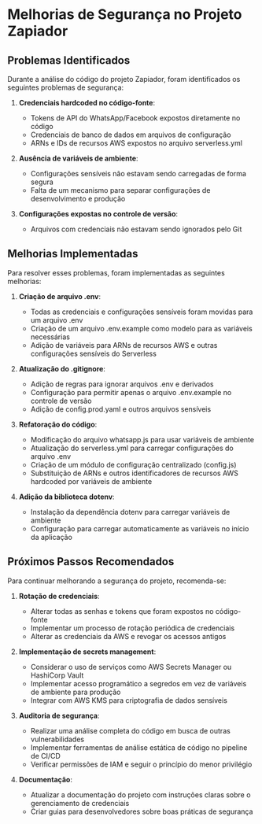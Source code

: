 # Melhorias de Segurança no Projeto Zapiador

## Problemas Identificados

Durante a análise do código do projeto Zapiador, foram identificados os seguintes problemas de segurança:

1. **Credenciais hardcoded no código-fonte**:
   - Tokens de API do WhatsApp/Facebook expostos diretamente no código
   - Credenciais de banco de dados em arquivos de configuração
   - ARNs e IDs de recursos AWS expostos no arquivo serverless.yml

2. **Ausência de variáveis de ambiente**:
   - Configurações sensíveis não estavam sendo carregadas de forma segura
   - Falta de um mecanismo para separar configurações de desenvolvimento e produção

3. **Configurações expostas no controle de versão**:
   - Arquivos com credenciais não estavam sendo ignorados pelo Git

## Melhorias Implementadas

Para resolver esses problemas, foram implementadas as seguintes melhorias:

1. **Criação de arquivo .env**:
   - Todas as credenciais e configurações sensíveis foram movidas para um arquivo .env
   - Criação de um arquivo .env.example como modelo para as variáveis necessárias
   - Adição de variáveis para ARNs de recursos AWS e outras configurações sensíveis do Serverless

2. **Atualização do .gitignore**:
   - Adição de regras para ignorar arquivos .env e derivados
   - Configuração para permitir apenas o arquivo .env.example no controle de versão
   - Adição de config.prod.yaml e outros arquivos sensíveis

3. **Refatoração do código**:
   - Modificação do arquivo whatsapp.js para usar variáveis de ambiente
   - Atualização do serverless.yml para carregar configurações do arquivo .env
   - Criação de um módulo de configuração centralizado (config.js)
   - Substituição de ARNs e outros identificadores de recursos AWS hardcoded por variáveis de ambiente

4. **Adição da biblioteca dotenv**:
   - Instalação da dependência dotenv para carregar variáveis de ambiente
   - Configuração para carregar automaticamente as variáveis no início da aplicação

## Próximos Passos Recomendados

Para continuar melhorando a segurança do projeto, recomenda-se:

1. **Rotação de credenciais**:
   - Alterar todas as senhas e tokens que foram expostos no código-fonte
   - Implementar um processo de rotação periódica de credenciais
   - Alterar as credenciais da AWS e revogar os acessos antigos

2. **Implementação de secrets management**:
   - Considerar o uso de serviços como AWS Secrets Manager ou HashiCorp Vault
   - Implementar acesso programático a segredos em vez de variáveis de ambiente para produção
   - Integrar com AWS KMS para criptografia de dados sensíveis

3. **Auditoria de segurança**:
   - Realizar uma análise completa do código em busca de outras vulnerabilidades
   - Implementar ferramentas de análise estática de código no pipeline de CI/CD
   - Verificar permissões de IAM e seguir o princípio do menor privilégio

4. **Documentação**:
   - Atualizar a documentação do projeto com instruções claras sobre o gerenciamento de credenciais
   - Criar guias para desenvolvedores sobre boas práticas de segurança 